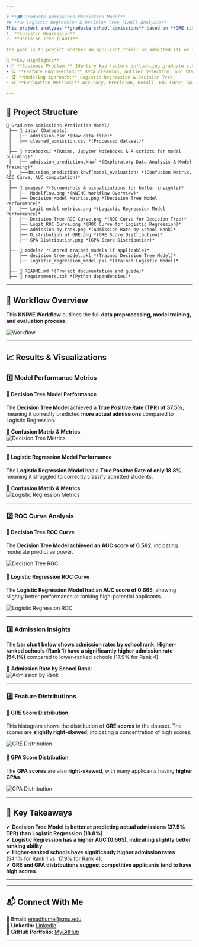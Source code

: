 ```yaml
---

# **🎓 Graduate Admissions Prediction Model**
## **📊 Logistic Regression & Decision Tree (CART) Analysis**
This project analyzes **graduate school admissions** based on **GRE scores, GPA, and school ranking** using two classification models:
1. **Logistic Regression**
2. **Decision Tree (CART)**  

The goal is to predict whether an applicant **will be admitted (1) or not admitted (0)** based on their academic profile.

📌 **Key Highlights**
- 🏫 **Business Problem:** Identify key factors influencing graduate school admissions.
- 🔍 **Feature Engineering:** Data cleaning, outlier detection, and statistical transformations.
- 🏆 **Modeling Approach:** Logistic Regression & Decision Tree.
- 📊 **Evaluation Metrics:** Accuracy, Precision, Recall, ROC Curve (AUC), True Positive Rate.

---
```


## **📂 Project Structure**
```
📂 Graduate-Admissions-Prediction-Model/
 ├── 📂 data/ (Datasets)
 │   ├── admission.csv *(Raw data file)*
 │   ├── cleaned_admission.csv *(Processed dataset)*
 │  
 ├── 📂 notebooks/ *(Knime, Jupyter Notebooks & R scripts for model building)*
 │   ├── admission_prediction.knwf *(Exploratory Data Analysis & Model Training)*
 │   ├──dmission_prediction.knwf(model_evaluation) *(Confusion Matrix, ROC Curve, AUC computation)*
 │  
 ├── 📂 images/ *(Screenshots & visualizations for better insights)*
 │   ├── Modelflow.png *(KNIME Workflow Overview)*
 │   ├── Decision Model Metrics.png *(Decision Tree Model Performance)*
 │   ├── Logit model-metrics.png *(Logistic Regression Model Performance)*
 │   ├── Decision Tree ROC Curve.png *(ROC Curve for Decision Tree)*
 │   ├── Logit ROC Curve.png *(ROC Curve for Logistic Regression)*
 │   ├── Admission by rank.png *(Admission Rate by School Rank)*
 │   ├── Distribution of GRE.png *(GRE Score Distribution)*
 │   ├── GPA Distribution.png *(GPA Score Distribution)*
 │  
 ├── 📂 models/ *(Stored trained models if applicable)*
 │   ├── decision_tree_model.pkl *(Trained Decision Tree Model)*
 │   ├── logistic_regression_model.pkl *(Trained Logistic Model)*
 │  
 ├── 📜 README.md *(Project documentation and guide)*
 ├── 📜 requirements.txt *(Python dependencies)*
```

---

## **📌 Workflow Overview**
This **KNIME Workflow** outlines the full **data preprocessing, model training, and evaluation process**.

![Workflow](https://github.com/EvidenceM290/Graduate-Admissions-Prediction-Model/blob/main/images/Modelflow.png)

---

## **📈 Results & Visualizations**
### **1️⃣ Model Performance Metrics**
#### **🔹 Decision Tree Model Performance**
The **Decision Tree Model** achieved a **True Positive Rate (TPR) of 37.5%**, meaning it correctly predicted **more actual admissions** compared to Logistic Regression.

📌 **Confusion Matrix & Metrics**:  
![Decision Tree Metrics](https://github.com/EvidenceM290/Graduate-Admissions-Prediction-Model/blob/main/images/Decision%20Model%20Metrics.png)

---

#### **🔹 Logistic Regression Model Performance**
The **Logistic Regression Model** had a **True Positive Rate of only 18.8%**, meaning it struggled to correctly classify admitted students.

📌 **Confusion Matrix & Metrics**:  
![Logistic Regression Metrics](https://github.com/EvidenceM290/Graduate-Admissions-Prediction-Model/blob/main/images/Logit%20model-metrics.png)

---

### **2️⃣ ROC Curve Analysis**
#### **🔹 Decision Tree ROC Curve**
The **Decision Tree Model achieved an AUC score of 0.592**, indicating moderate predictive power.

![Decision Tree ROC](https://github.com/EvidenceM290/Graduate-Admissions-Prediction-Model/blob/main/images/Decision%20Tree%20ROC%20Curve.png)

#### **🔹 Logistic Regression ROC Curve**
The **Logistic Regression Model had an AUC score of 0.665**, showing slightly better performance at ranking high-potential applicants.

![Logistic Regression ROC](https://github.com/EvidenceM290/Graduate-Admissions-Prediction-Model/blob/main/images/Logit%20ROC%20Curve.png)

---

### **3️⃣ Admission Insights**
The **bar chart below shows admission rates by school rank**. **Higher-ranked schools (Rank 1) have a significantly higher admission rate (54.1%)** compared to lower-ranked schools (17.9% for Rank 4).

📌 **Admission Rate by School Rank**:  
![Admission by Rank](https://github.com/EvidenceM290/Graduate-Admissions-Prediction-Model/blob/main/images/Admission%20by%20rank.png)

---

### **4️⃣ Feature Distributions**
#### **🔹 GRE Score Distribution**
This histogram shows the distribution of **GRE scores** in the dataset. The scores are **slightly right-skewed**, indicating a concentration of high scores.

![GRE Distribution](https://github.com/EvidenceM290/Graduate-Admissions-Prediction-Model/blob/main/images/Distribution%20of%20GRE.png)

#### **🔹 GPA Score Distribution**
The **GPA scores** are also **right-skewed**, with many applicants having **higher GPAs**.

![GPA Distribution](https://github.com/EvidenceM290/Graduate-Admissions-Prediction-Model/blob/main/images/GPA%20Distribution.png)

---

## **🔹 Key Takeaways**
✔ **Decision Tree Model** is **better at predicting actual admissions (37.5% TPR) than Logistic Regression (18.8%)**.  
✔ **Logistic Regression has a higher AUC (0.665), indicating slightly better ranking ability**.  
✔ **Higher-ranked schools have significantly higher admission rates** (54.1% for Rank 1 vs. 17.9% for Rank 4).  
✔ **GRE and GPA distributions suggest competitive applicants tend to have high scores**.  

---

---

## **📬 Connect With Me**
📧 **Email:** emadhume@smu.edu  
🔗 **LinkedIn:** [LinkedIn](https://www.linkedin.com/in/evidence-madhume-874540204/)  
📂 **GitHub Portfolio:** [MyGitHub](https://github.com/EvidenceM290/EvidenceM290/)

---

